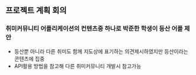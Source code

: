 ## 프로젝트 계획 회의

### 취미커뮤니티 어플리케이션의 컨텐츠중 하나로 박준한 학생이 등산 어플 제안
+ 등산뿐 아니라 다른 취미도 함께 지도상에 표기하는 의견제시하였지만 등산이라는 콘텐츠에 집중
+ API활용 방법을 참고해 다른 취미커뮤니티 개발시 참고가능
